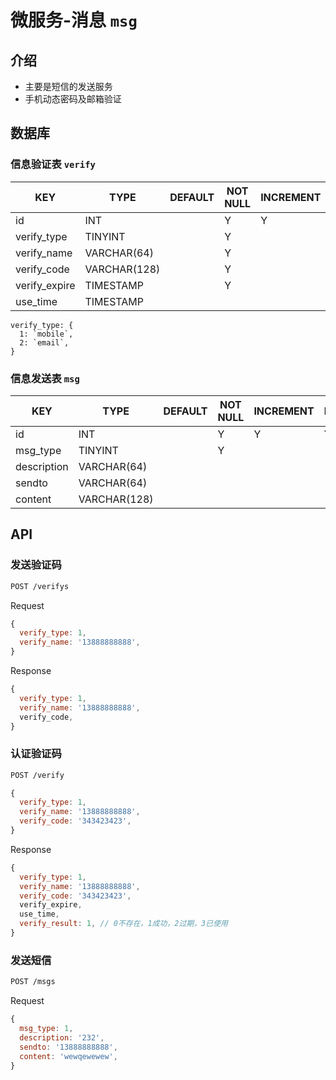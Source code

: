# 微服务-消息 `msg`

## 介绍

- 主要是短信的发送服务
- 手机动态密码及邮箱验证

## 数据库

### 信息验证表 `verify`

| KEY           | TYPE         | DEFAULT | NOT NULL | INCREMENT | PRIMARY | FOREIGN | NOTICE        |
|---------------|--------------|---------|----------|-----------|---------|---------|---------------|
| id            | INT          |         | Y        | Y         | Y       |         |               |
| verify_type   | TINYINT      |         | Y        |           |         |         |               |
| verify_name   | VARCHAR(64)  |         | Y        |           |         |         | `13888888888` |
| verify_code   | VARCHAR(128) |         | Y        |           |         |         | `123456`      |
| verify_expire | TIMESTAMP    |         | Y        |           |         |         |               |
| use_time      | TIMESTAMP    |         |          |           |         |         |               |

```JS
verify_type: {
  1: `mobile`,
  2: `email`,
}
```

### 信息发送表 `msg`

| KEY         | TYPE         | DEFAULT | NOT NULL | INCREMENT | PRIMARY | FOREIGN | NOTICE |
|-------------|--------------|---------|----------|-----------|---------|---------|--------|
| id          | INT          |         | Y        | Y         | Y       |         |        |
| msg_type    | TINYINT      |         | Y        |           |         |         |        |
| description | VARCHAR(64)  |         |          |           |         |         |        |
| sendto      | VARCHAR(64)  |         |          |           |         |         |        |
| content     | VARCHAR(128) |         |          |           |         |         |        |

## API

### 发送验证码

```sh
POST /verifys
```

Request

```js
{
  verify_type: 1,
  verify_name: '13888888888',
}
```

Response

```js
{
  verify_type: 1,
  verify_name: '13888888888',
  verify_code,
}
```

### 认证验证码

```sh
POST /verify
```

```js
{
  verify_type: 1,
  verify_name: '13888888888',
  verify_code: '343423423',
}
```

Response

```js
{
  verify_type: 1,
  verify_name: '13888888888',
  verify_code: '343423423',
  verify_expire,
  use_time,
  verify_result: 1, // 0不存在，1成功，2过期，3已使用
}
```

### 发送短信

```sh
POST /msgs
```

Request

```js
{
  msg_type: 1,
  description: '232',
  sendto: '13888888888',
  content: 'wewqewewew',
}
```
